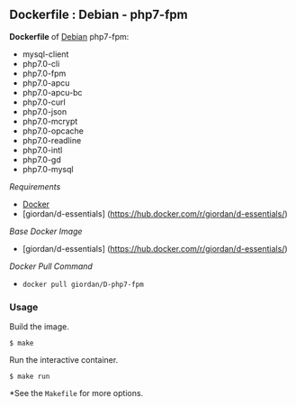 ## Dockerfile : Debian - php7-fpm

**Dockerfile** of [Debian](https://www.debian.org/) php7-fpm:

- mysql-client 
- php7.0-cli 
- php7.0-fpm 
- php7.0-apcu 
- php7.0-apcu-bc 
- php7.0-curl 
- php7.0-json 
- php7.0-mcrypt 
- php7.0-opcache 
- php7.0-readline
- php7.0-intl
- php7.0-gd
- php7.0-mysql

*Requirements*
- [Docker](https://www.docker.com/)
- [giordan/d-essentials] (https://hub.docker.com/r/giordan/d-essentials/)

*Base Docker Image*
- [giordan/d-essentials] (https://hub.docker.com/r/giordan/d-essentials/)

*Docker Pull Command*
- `docker pull giordan/D-php7-fpm`

### Usage

Build the image.

    $ make

Run the interactive container.

    $ make run

*See the `Makefile` for more options.
